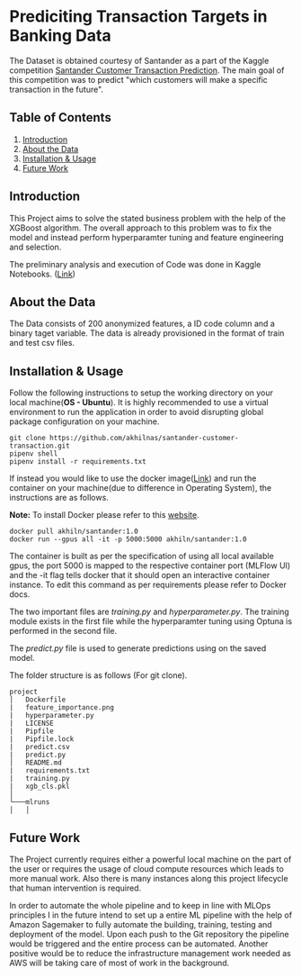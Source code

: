 # Prediciting Transaction Targets in Banking Data

The Dataset is obtained courtesy of Santander as a part of the Kaggle competition <a href = https://www.kaggle.com/c/santander-customer-transaction-prediction>Santander Customer Transaction Prediction</a>. The main goal of this competition was to predict "which customers will make a specific transaction in the future".  

## Table of Contents
1. [Introduction](#Introduction)
2. [About the Data](#Data)
3. [Installation & Usage](#install)
4. [Future Work](#Future-Work)


## Introduction <a name="Introduction"></a>

This Project aims to solve the stated business problem with the help of the XGBoost algorithm. The overall approach to this problem was to fix the model and instead perform hyperparamter tuning and feature engineering and selection.

The preliminary analysis and execution of Code was done in Kaggle Notebooks. (<a href=https://www.kaggle.com/akhilnasser/santander-customer-transaction-training>Link</a>)


## About the Data <a name="Data"></a>

The Data consists of 200 anonymized features, a ID code column and a binary taget variable. The data is already provisioned in the format of train and test csv files.


## Installation & Usage <a name="install"></a>

Follow the following instructions to setup the working directory on your local machine(**OS - Ubuntu**). It is highly recommended to use a virtual environment to run the application in order to avoid disrupting global package configuration on your machine.

```
git clone https://github.com/akhilnas/santander-customer-transaction.git
pipenv shell
pipenv install -r requirements.txt
```

If instead you would like to use the docker image(<a href=https://hub.docker.com/repository/docker/akhiln/santander/general>Link</a>) and run the container on your machine(due to difference in Operating System), the instructions are as follows.

**Note:** To install Docker please refer to this  <a href=https://docs.docker.com/get-docker/>website</a>.

```
docker pull akhiln/santander:1.0
docker run --gpus all -it -p 5000:5000 akhiln/santander:1.0
```
The container is built as per the specification of using all local available gpus, the port 5000 is mapped to the respective container port (MLFlow UI) and the -it flag tells docker that it should open an interactive container instance. To edit this command as per requirements please refer to Docker docs.

The two important files are *training.py* and *hyperparameter.py*. The training module exists in the first file while the hyperparamter tuning using Optuna is performed in the second file.

The *predict.py* file is used to generate predictions using on the saved model. 

The folder structure is as follows (For git clone).

```
project
│   Dockerfile
|   feature_importance.png
|   hyperparameter.py
|   LICENSE
|   Pipfile
|   Pipfile.lock
|   predict.csv
|   predict.py
│   README.md
|   requirements.txt
|   training.py
|   xgb_cls.pkl    
│
└───mlruns
│   │   
```
## Future Work <a name="Future-Work"></a>

The Project currently requires either a powerful local machine on the part of the user or requires the usage of cloud compute resources which leads to more manual work. Also there is many instances along this project lifecycle that human intervention is required.

In order to automate the whole pipeline and to keep in line with MLOps principles I in the future intend to set up a entire ML pipeline with the help of Amazon Sagemaker to fully automate the building, training, testing and deployment of the model. Upon each push to the Git repository the pipeline would be triggered and the entire process can be automated. Another positive would be to reduce the infrastructure management work needed as AWS will be taking care of most of work in the background.









